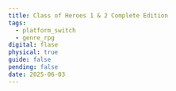 ```yaml
---
title: Class of Heroes 1 & 2 Complete Edition
tags:
  - platform_switch
  - genre_rpg
digital: flase
physical: true
guide: false
pending: false
date: 2025-06-03
---
```

